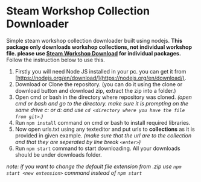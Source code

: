 # Steam Workshop Collection Downloader

Simple steam workshop collection downloader built using nodejs. **This package only downloads workshop collections, not individual workshop file. please use [Steam Workshop Download](http://steamworkshop.download/) for individual packages.** Follow the instruction below to use this.

1. Firstly you will need Node JS installed in your pc. you can get it from [https://nodejs.org/en/download/](https://nodejs.org/en/download/).
2. Download or Clone the repository. (you can do it using the clone or download button and download zip, extract the zip into a folder.)
3. Open cmd or bash in the directory where repository was cloned. *(open cmd or bash and go to the directory. make sure it is prompting on the same drive c: or d: and use `cd <directory where you have the file from git>`.)*
4. Run `npm install` command on cmd or bash to install required libraries.
5. Now open urls.txt using any texteditor and put urls to **collections** as it is provided in given example. *(make sure that the url are to the collection and that they are seperated by line break `<enter>`)*
6. Run `npm start` command to start downloading. All your downloads should be under downloads folder.

*note: if you want to change the  default file extension from .zip use `npm start <new extension>` command instead of `npm start`*
